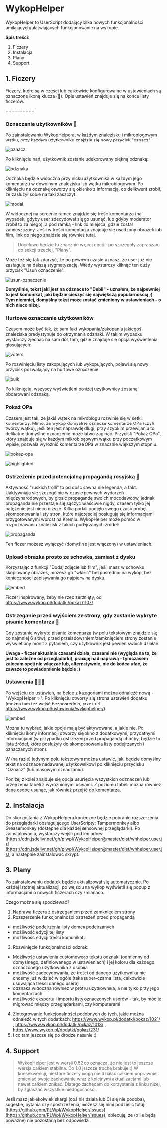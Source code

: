 # WykopHelper

WykopHelper to UserScript dodający kilka nowych funkcjonalności umilających/ułatwiających funkcjonowanie na wykopie.

**Spis treści**:
1. Ficzery
2. Instalacja
3. Plany
4. Support


## 1. Ficzery
Ficzery, które są w części lub całkowicie konfigurowalne w ustawieniach są oznaczone ikoną klucza (🔧). Opis ustawień znajduje się na końcu listy ficzerów.

==========

### Oznaczanie użytkowników 🔧
Po zainstalowaniu WykopHelpera, w każdym znalezisku i mikroblogowym wątku, przy każdym użytkowniku znajdzie się nowy przycisk "oznacz".

![oznacz](/before-marking.png)

Po kliknięciu nań, użytkownik zostanie udekorowany piękną odznaką:

![odznaka](/marked.png)

Odznaka będzie widoczna przy nicku użytkownika w każdym jego komentarzu w dowolnym znalezisku lub wątku mikroblogowym. Po kliknięciu na odznakę otworzy się okienko z informacją, co delikwent zrobił, że zasłużył sobie na taki zaszczyt:

![modal](/modal.png)

W widocznej na screenie ramce znajdzie się treść komentarza (na wypadek, gdyby user zdecydował się go usunąć, lub gdyby moderator zrobił to za niego), a pod ramką - link do miejsca, gdzie został zamieszczony. Jeśli w treści komentarza znajduje się osadzony obrazek lub film, link do niego znajdzie się również tutaj.

> Docelowo będzie tu znacznie więcej opcji - po szczegóły zapraszam do sekcji trzeciej, "Plany".

Może też się tak zdarzyć, że po pewnym czasie uznasz, że user już nie zasługuje na dalszą stygmatyzację. Wtedy wystarczy kliknąć ten duży przycisk "Usuń oznaczenie".

![usun-oznaczenie](/removed-marking.png)

**Domyślnie, tekst jaki jest na odznace to "Debil" - uznałem, że najpewniej to jest komunikat, jaki będzie cieszyć się największą popularnością ;) Tym niemniej, domyślny tekst może zostać zmieniony w ustawieniach - o nich nieco niżej.**

### Hurtowe oznaczanie użytkowników

Czasem może być tak, że sam fakt wykopania/zakopania jakiegoś znaleziska predystynuje do otrzymania odznaki. W takim wypadku wystarczy zjechać na sam dół, tam, gdzie znajduje się opcja wyświetlenia głosujących:

![voters](/before-bulk-mark.png)

Po rozwinięciu listy zakopujących lub wykopujących, pojawi się nowy przycisk pozwalający na hurtowe oznaczenie:

![bulk](/bulk-mark.png)

Po kliknięciu, wszyscy wyświetleni poniżej użytkownicy zostaną obdarowani odznaką.

### Pokaż OPa

Czasem jest tak, że jakiś wątek na mikroblogu rozwinie się w setki komentarzy. Mimo, że wykop domyślnie oznacza komentarze OPa (czyli twórcy wątku), jeśli ten jest naprawdę długi, przy szybkim przewijaniu to delikatne domyślne oznaczenie może łatwo zaginąć. Przycisk "Pokaż OPa", który znajduje się w każdym mikroblogowym wątku przy początkowym wpisie, pozwala wyróżnić komentarze OPa w znacznie większym stopniu.

![pokaz-opa](/highlight-op.png)

![highlighted](/op-highlighted.png)

### Ostrzeżenie przed potencjalną propagandą rosyjską 🔧

Aktywność "ruskich trolli" to od dość dawna nie legenda, a fakt. Uaktywniają się szczególnie w czasie pewnych wydarzeń międzynarodowych, by głosić propagandę swoich mocodawców, jednak propaganda nie przestaje się sączyć właściwie nigdy, czasem tylko jej natężenie jest nieco niższe. Kilka portali podjęło swego czasu próbę skomponowania listy stron, które najczęściej posługują się informacjami przygotowanymi wprost na Kremlu. WykopHelper może pomóc w rozpoznawaniu znalezisk z takich podejrzanych źródeł:

![propaganda](/warning-propaganda.png)

Ten ficzer możesz wyłączyć (domyślnie jest włączony) w ustawieniach.

### Upload obrazka prosto ze schowka, zamiast z dysku

Korzystając z funkcji "Dodaj zdjęcie lub film", jeśli masz w schowku skopiowany obrazek, możesz go "wkleić" bezpośrednio na wykop, bez konieczności zapisywania go najpierw na dysku.

![embed](/embed.png)

Ficzer inspirowany, żeby nie rzec zerżnięty, od https://www.wykop.pl/dodatki/pokaz/1107/

### Ostrzeganie przed wyjściem ze strony, gdy zostanie wykryte pisanie komentarza 🔧

Gdy zostanie wykryte pisanie komentarza (w polu tekstowym znajdzie się co najmniej 6 słów), przed przeładowaniem/zamknięciem strony zostanie wyświetlony monit z pytaniem, czy użytkownik jest pewien swoich działań.

**Uwaga - ficzer aktualnie czasami działa, czasami nie (wygląda na to, że jest to zależne od przeglądarki), pracuję nad naprawą - tymczasem zalecam opcji nie włączać lub, alternatywnie, nie do końca ufać, że zawsze to powiadomienie będzie :)**

### Ustawienia 🔧🔧🔧

Po wejściu do ustawień, na belce z kategoriami można odnaleźć nową - "WykopHelper ✨". Po kliknięciu otworzy się strona ustawień dodatku (można tam też wejść bezpośrednio, przez url https://www.wykop.pl/ustawienia/wykophelper/).

![embed](/settings.png)

Można tu wybrać, jakie opcje mają być aktywowane, a jakie nie. Po kliknięciu ikony informacji otworzy się okno z dodatkowymi, przydatnymi informacjami (w przypadku ostrzeżeń przed propagandą choćby, będzie to lista źródeł, które posłużyły do skomponowania listy podejrzanych i oznaczanych stron).

W (na razie) jedynym polu tekstowym można ustawić, jaki będzie domyślny tekst na odznace nadawanej użytkownikowi po kliknięciu przycisku "Oznacz" (lub masowym oznaczaniu). 

Poniżej z kolei znajduje się opcja usunięcia wszystkich odznaczeń lub przejrzenia tabeli z wyróżnionymi userami. Z poziomu tabeli można również daną osobę usunąć, jak również przejść do komentarza.

## 2. Instalacja 
Do skorzystania z WykopHelpera konieczne będzie pobranie rozszerzenia do przeglądarki obsługującego UserScripty: Tampermonkey albo Greasemonkey (dostępne dla każdej sensownej przeglądarki). Po zainstalowaniu, wystarczy wejść pod ten adres: [https://cdn.jsdelivr.net/gh/plwpl/WykopHelper@master/dist/whhelper.user.js](https://cdn.jsdelivr.net/gh/plwpl/WykopHelper@master/dist/whhelper.user.js), a następnie zainstalować skrypt.

## 3. Plany
Po zainstalowaniu dodatek będzie aktualizował się automatycznie. Po każdej istotnej aktualizacji, po wejściu na wykop wyświetli się popup z informacjami o nowych ficzerach czy zmianach.

Czego można się spodziewać?

 1. Naprawa ficzera z ostrzeganiem przed zamknięciem strony
 2. Rozszerzenie funkcjonalności ostrzeżeń przed propagandą
  - możliwość podejrzenia listy domen podejrzanych
  - możliwość edycji tej listy
  - możliwość edycji treści komunikatu
 3. Rozwinięcie funkcjonalności odznak:
  - Możliwość ustawienia customowego tekstu odznaki (odmienny od domyślnego, definiowanego w ustawieniach) i jej koloru dla każdego oznaczonego użytkownika z osobna
  - możliwość zadecydowania, że treści od danego użytkownika nie chcemy już widzieć w ogóle (taka super-czarna lista, całkowicie usuwająca treści danego usera)
  - odznaka widoczna również w profilu użytkownika, a nie tylko przy jego komentarzach
  - możliwość eksportu i importu listy oznaczonych userów - tak, by móc je migrować między przeglądarkami, czy komputerami
 4. Zintegrowanie funkcjonalności podobnych do tych, jakie można odnaleźć w tych dodatkach: https://www.wykop.pl/dodatki/pokaz/1021/ , https://www.wykop.pl/dodatki/pokaz/1013/ , https://www.wykop.pl/dodatki/pokaz/231/
 5. I co tam jeszcze się po drodze nasunie :)
 
## 4. Support
> WykopHelper jest w wersji 0.52 co oznacza, że nie jest to jeszcze wersja całkiem stabilna. Do 1.0 jeszcze trochę brakuje :) W konsekwencji, niektóre ficzery mogą nie działać całkiem poprawnie, zmieniać swoje zachowanie wraz z kolejnymi aktualizacjami lub nawet całkiem znikać. Dlatego zachęcam do korzystania z linku niżej, by zgłaszać wszystkie niedogodności.

Jeśli masz jakiekolwiek skargi (coś nie działa lub Ci się nie podoba), sugestie, pytania czy spostrzeżenia, możesz się nimi podzielić tutaj: [https://github.com/PLWpl/WykopHelper/issues](https://github.com/PLWpl/WykopHelper/issues), obiecuję, że (o ile będą poważne) nie pozostaną bez odpowiedzi.

